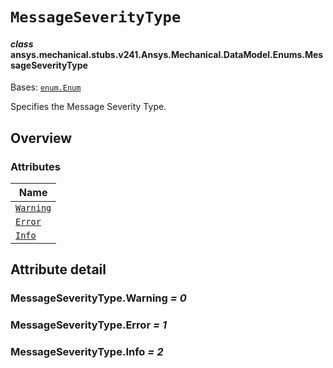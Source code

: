 # `MessageSeverityType`



#### *class* ansys.mechanical.stubs.v241.Ansys.Mechanical.DataModel.Enums.MessageSeverityType

Bases: [`enum.Enum`](https://docs.python.org/3/library/enum.html#enum.Enum)

Specifies the Message Severity Type.

<!-- !! processed by numpydoc !! -->

<a id="overview"></a>

## Overview

### Attributes

| Name |
| ------------------------------------------------------------------------------------------------------------------------ |
| [`Warning`](../../../../../v242/Ansys/Mechanical/DataModel/Enums/MessageSeverityType.md#MessageSeverityType.Warning) |
| [`Error`](../../../../../v242/Ansys/Mechanical/DataModel/Enums/MessageSeverityType.md#MessageSeverityType.Error) |
| [`Info`](../../../../../v242/Ansys/Mechanical/DataModel/Enums/MessageSeverityType.md#MessageSeverityType.Info) |

<a id="attribute-detail"></a>

## Attribute detail

<a id="MessageSeverityType.Warning"></a>

### MessageSeverityType.Warning *= 0*

<a id="MessageSeverityType.Error"></a>

### MessageSeverityType.Error *= 1*

<a id="MessageSeverityType.Info"></a>

### MessageSeverityType.Info *= 2*


